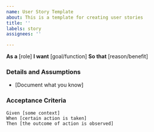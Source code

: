 ```yaml
---
name: User Story Template
about: This is a template for creating user stories
title: ''
labels: story
assignees: ''

---
```


**As a** [role]
**I want** [goal/function]
**So that** [reason/benefit]
### Details and Assumptions
* [Document what you know]
### Acceptance Criteria
```gherkin
Given [some context]
When [certain action is taken]
Then [the outcome of action is observed]
```
